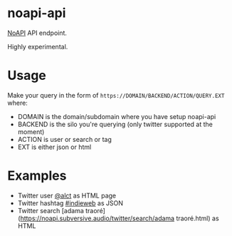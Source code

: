 # noapi-api
[NoAPI](https://github.com/alct/noapi) API endpoint.

Highly experimental.

# Usage

Make your query in the form of `https://DOMAIN/BACKEND/ACTION/QUERY.EXT` where:

* DOMAIN is the domain/subdomain where you have setup noapi-api
* BACKEND is the silo you're querying (only twitter supported at the moment)
* ACTION is user or search or tag
* EXT is either json or html

# Examples

* Twitter user [@alct](https://noapi.subversive.audio/twitter/user/alct.html) as HTML page
* Twitter hashtag [#indieweb](https://noapi.subversive.audio/twitter/hashtag/indieweb.json) as JSON
* Twitter search [adama traoré](https://noapi.subversive.audio/twitter/search/adama traoré.html) as HTML
